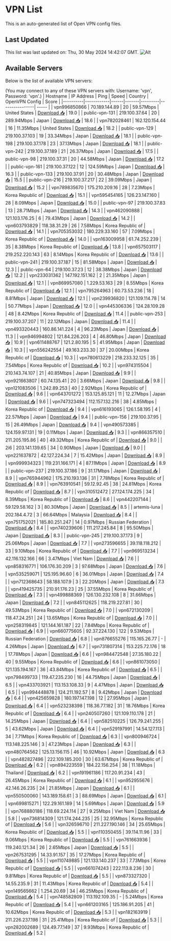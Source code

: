 # VPN List

This is an auto-generated list of Open VPN config files.

## Last Updated

This list was last updated on: Thu, 30 May 2024 14:42:07 GMT.
![Alt](https://repobeats.axiom.co/api/embed/186b98318ef1479477931607c1ad7d823f12451f.svg "Repobeats analytics image")

## Available Servers

Below is the list of available VPN servers:

(You may connect to any of these VPN servers with: Username: 'vpn', Password: 'vpn'.)
| Hostname | IP Address | Ping | Speed | Country | OpenVPN Config | Score |
|----------|------------|------|-------|---------|----------------| ----- |
| vpn996850866 | 70.189.144.89 | 20 | 59.57Mbps | United States | [Download 📥](./configs/server_0_US.ovpn) | 19.0 |
| public-vpn-131 | 219.100.37.64 | 20 | 289.94Mbps | Japan | [Download 📥](./configs/server_1_JP.ovpn) | 18.6 |
| vpn782028461 | 162.120.154.44 | 16 | 11.35Mbps | United States | [Download 📥](./configs/server_2_US.ovpn) | 18.2 |
| public-vpn-129 | 219.100.37.103 | 19 | 33.34Mbps | Japan | [Download 📥](./configs/server_3_JP.ovpn) | 18.1 |
| public-vpn-198 | 219.100.37.178 | 23 | 37.13Mbps | Japan | [Download 📥](./configs/server_4_JP.ovpn) | 18.1 |
| public-vpn-242 | 219.100.37.189 | 21 | 26.37Mbps | Japan | [Download 📥](./configs/server_5_JP.ovpn) | 17.5 |
| public-vpn-98 | 219.100.37.31 | 20 | 44.58Mbps | Japan | [Download 📥](./configs/server_6_JP.ovpn) | 17.2 |
| public-vpn-161 | 219.100.37.122 | 12 | 124.59Mbps | Japan | [Download 📥](./configs/server_7_JP.ovpn) | 16.3 |
| public-vpn-133 | 219.100.37.91 | 20 | 30.48Mbps | Japan | [Download 📥](./configs/server_8_JP.ovpn) | 15.5 |
| public-vpn-216 | 219.100.37.217 | 22 | 39.09Mbps | Japan | [Download 📥](./configs/server_9_JP.ovpn) | 15.2 |
| vpn789835670 | 175.210.209.16 | 28 | 7.23Mbps | Korea Republic of | [Download 📥](./configs/server_10_KR.ovpn) | 15.1 |
| vpn595454165 | 126.23.147.160 | 28 | 8.09Mbps | Japan | [Download 📥](./configs/server_11_JP.ovpn) | 15.0 |
| public-vpn-97 | 219.100.37.83 | 13 | 28.71Mbps | Japan | [Download 📥](./configs/server_12_JP.ovpn) | 14.3 |
| vpn462090888 | 121.103.176.25 | 6 | 79.43Mbps | Japan | [Download 📥](./configs/server_13_JP.ovpn) | 14.2 |
| vpn603793829 | 118.38.31.29 | 26 | 7.58Mbps | Korea Republic of | [Download 📥](./configs/server_14_KR.ovpn) | 14.1 |
| vpn705353032 | 180.229.33.160 | 57 | 7.09Mbps | Korea Republic of | [Download 📥](./configs/server_15_KR.ovpn) | 14.0 |
| vpn163009958 | 61.74.252.239 | 35 | 8.38Mbps | Korea Republic of | [Download 📥](./configs/server_16_KR.ovpn) | 13.8 |
| vpn657503117 | 219.252.220.143 | 63 | 8.14Mbps | Korea Republic of | [Download 📥](./configs/server_17_KR.ovpn) | 13.6 |
| public-vpn-241 | 219.100.37.187 | 15 | 81.58Mbps | Japan | [Download 📥](./configs/server_18_JP.ovpn) | 12.3 |
| public-vpn-64 | 219.100.37.23 | 12 | 38.38Mbps | Japan | [Download 📥](./configs/server_19_JP.ovpn) | 12.2 |
| vpn233031362 | 147.192.151.162 | 2 | 21.35Mbps | Japan | [Download 📥](./configs/server_20_JP.ovpn) | 12.1 |
| vpn869957080 | 1.229.53.163 | 29 | 8.55Mbps | Korea Republic of | [Download 📥](./configs/server_21_KR.ovpn) | 12.1 |
| vpn795264963 | 60.73.53.236 | 18 | 8.81Mbps | Japan | [Download 📥](./configs/server_22_JP.ovpn) | 12.1 |
| vpn239936820 | 121.109.114.78 | 14 | 50.77Mbps | Japan | [Download 📥](./configs/server_23_JP.ovpn) | 12.0 |
| vpn445306336 | 124.28.109.28 | 48 | 8.42Mbps | Korea Republic of | [Download 📥](./configs/server_24_KR.ovpn) | 11.4 |
| public-vpn-253 | 219.100.37.207 | 11 | 22.12Mbps | Japan | [Download 📥](./configs/server_25_JP.ovpn) | 11.4 |
| vpn493320443 | 160.86.141.224 | 4 | 96.23Mbps | Japan | [Download 📥](./configs/server_26_JP.ovpn) | 11.3 |
| vpn946994802 | 121.84.226.203 | 4 | 46.80Mbps | Japan | [Download 📥](./configs/server_27_JP.ovpn) | 10.9 |
| vpn611488767 | 121.2.80.195 | 5 | 41.95Mbps | Japan | [Download 📥](./configs/server_28_JP.ovpn) | 10.3 |
| vpn556242554 | 49.163.233.30 | 37 | 20.00Mbps | Korea Republic of | [Download 📥](./configs/server_29_KR.ovpn) | 10.3 |
| vpn780613229 | 218.233.32.125 | 35 | 7.54Mbps | Korea Republic of | [Download 📥](./configs/server_30_KR.ovpn) | 10.2 |
| vpn974315504 | 210.143.74.107 | 21 | 40.85Mbps | Japan | [Download 📥](./configs/server_31_JP.ovpn) | 9.9 |
| vpn921663807 | 60.74.135.41 | 20 | 3.66Mbps | Japan | [Download 📥](./configs/server_32_JP.ovpn) | 9.8 |
| vpn121083506 | 1.242.89.253 | 40 | 2.92Mbps | Korea Republic of | [Download 📥](./configs/server_33_KR.ovpn) | 9.6 |
| vpn643701272 | 153.125.85.121 | 11 | 12.27Mbps | Japan | [Download 📥](./configs/server_34_JP.ovpn) | 9.6 |
| vpn747323494 | 112.157.132.216 | 38 | 4.85Mbps | Korea Republic of | [Download 📥](./configs/server_35_KR.ovpn) | 9.4 |
| vpn616193065 | 126.1.58.195 | 4 | 22.57Mbps | Japan | [Download 📥](./configs/server_36_JP.ovpn) | 9.4 |
| public-vpn-156 | 219.100.37.95 | 15 | 26.49Mbps | Japan | [Download 📥](./configs/server_37_JP.ovpn) | 9.4 |
| vpn490573385 | 124.159.97.131 | 19 | 0.11Mbps | Japan | [Download 📥](./configs/server_38_JP.ovpn) | 9.3 |
| vpn866357510 | 211.205.195.86 | 40 | 49.32Mbps | Korea Republic of | [Download 📥](./configs/server_39_KR.ovpn) | 9.0 |
| 2i6 | 203.141.139.65 | 34 | 0.90Mbps | Japan | [Download 📥](./configs/server_40_JP.ovpn) | 9.0 |
| vpn221637872 | 42.127.224.34 | 7 | 15.42Mbps | Japan | [Download 📥](./configs/server_41_JP.ovpn) | 8.9 |
| vpn999934323 | 119.231.166.171 | 4 | 87.11Mbps | Japan | [Download 📥](./configs/server_42_JP.ovpn) | 8.9 |
| public-vpn-237 | 219.100.37.186 | 9 | 31.17Mbps | Japan | [Download 📥](./configs/server_43_JP.ovpn) | 8.9 |
| vpn765944962 | 175.210.193.136 | 31 | 7.78Mbps | Korea Republic of | [Download 📥](./configs/server_44_KR.ovpn) | 8.9 |
| vpn763910541 | 59.12.92.45 | 38 | 24.81Mbps | Korea Republic of | [Download 📥](./configs/server_45_KR.ovpn) | 8.7 |
| vpn310512472 | 27.124.174.225 | 34 | 8.39Mbps | Korea Republic of | [Download 📥](./configs/server_46_KR.ovpn) | 8.6 |
| vpn442207144 | 59.129.58.162 | 3 | 80.30Mbps | Japan | [Download 📥](./configs/server_47_JP.ovpn) | 8.5 |
| artemis-luna | 202.184.4.72 | 3 | 66.64Mbps | Malaysia | [Download 📥](./configs/server_48_MY.ovpn) | 8.4 |
| vpn751752021 | 185.80.251.247 | 14 | 0.97Mbps | Russian Federation | [Download 📥](./configs/server_49_RU.ovpn) | 8.4 |
| vpn740239606 | 111.217.245.84 | 8 | 95.50Mbps | Japan | [Download 📥](./configs/server_50_JP.ovpn) | 8.3 |
| public-vpn-245 | 219.100.37.173 | 9 | 25.06Mbps | Japan | [Download 📥](./configs/server_51_JP.ovpn) | 7.7 |
| vpn273596655 | 39.118.118.212 | 33 | 9.10Mbps | Korea Republic of | [Download 📥](./configs/server_52_KR.ovpn) | 7.7 |
| vpn969513234 | 42.116.132.166 | 66 | 3.47Mbps | Viet Nam | [Download 📥](./configs/server_53_VN.ovpn) | 7.6 |
| vpn858316771 | 106.176.30.209 | 3 | 97.68Mbps | Japan | [Download 📥](./configs/server_54_JP.ovpn) | 7.6 |
| vpn535259071 | 125.195.96.60 | 6 | 36.01Mbps | Japan | [Download 📥](./configs/server_55_JP.ovpn) | 7.4 |
| vpn712368643 | 58.188.107.9 | 3 | 22.20Mbps | Japan | [Download 📥](./configs/server_56_JP.ovpn) | 7.3 |
| vpn419425735 | 210.91.176.23 | 25 | 37.55Mbps | Korea Republic of | [Download 📥](./configs/server_57_KR.ovpn) | 7.3 |
| vpn499888369 | 126.130.232.108 | 8 | 31.66Mbps | Japan | [Download 📥](./configs/server_58_JP.ovpn) | 7.2 |
| vpn845112625 | 118.219.227.81 | 30 | 49.53Mbps | Korea Republic of | [Download 📥](./configs/server_59_KR.ovpn) | 7.0 |
| vpn672130209 | 118.47.24.251 | 24 | 13.65Mbps | Korea Republic of | [Download 📥](./configs/server_60_KR.ovpn) | 7.0 |
| vpn258319845 | 121.144.161.187 | 22 | 7.84Mbps | Korea Republic of | [Download 📥](./configs/server_61_KR.ovpn) | 6.9 |
| vpn660775605 | 92.37.224.130 | 122 | 9.53Mbps | Russian Federation | [Download 📥](./configs/server_62_RU.ovpn) | 6.8 |
| vpn876655276 | 115.165.26.77 | - | 4.26Mbps | Japan | [Download 📥](./configs/server_63_JP.ovpn) | 6.7 |
| vpn731807314 | 153.225.72.176 | 18 | 17.78Mbps | Japan | [Download 📥](./configs/server_64_JP.ovpn) | 6.6 |
| vpn984472548 | 27.35.180.22 | 40 | 9.55Mbps | Korea Republic of | [Download 📥](./configs/server_65_KR.ovpn) | 6.6 |
| vpn861073050 | 121.135.194.167 | 36 | 43.84Mbps | Korea Republic of | [Download 📥](./configs/server_66_KR.ovpn) | 6.5 |
| vpn798499733 | 119.47.235.230 | 16 | 44.75Mbps | Japan | [Download 📥](./configs/server_67_JP.ovpn) | 6.5 |
| vpn433703921 | 113.153.108.33 | 9 | 4.47Mbps | Japan | [Download 📥](./configs/server_68_JP.ovpn) | 6.5 |
| vpn994448878 | 124.211.192.57 | 8 | 9.42Mbps | Japan | [Download 📥](./configs/server_69_JP.ovpn) | 6.4 |
| vpn425659828 | 180.197.147.198 | 12 | 27.95Mbps | Japan | [Download 📥](./configs/server_70_JP.ovpn) | 6.4 |
| vpn523238398 | 118.36.77.182 | 31 | 18.76Mbps | Korea Republic of | [Download 📥](./configs/server_71_KR.ovpn) | 6.4 |
| vpn240507260 | 121.109.110.178 | 21 | 14.25Mbps | Japan | [Download 📥](./configs/server_72_JP.ovpn) | 6.4 |
| vpn582510225 | 126.79.241.255 | 5 | 43.62Mbps | Japan | [Download 📥](./configs/server_73_JP.ovpn) | 6.4 |
| vpn529197991 | 14.54.127.113 | 34 | 7.71Mbps | Korea Republic of | [Download 📥](./configs/server_74_KR.ovpn) | 6.3 |
| vpn800946724 | 113.148.225.146 | 3 | 47.23Mbps | Japan | [Download 📥](./configs/server_75_JP.ovpn) | 6.3 |
| vpn480764562 | 125.13.156.115 | 46 | 10.92Mbps | Japan | [Download 📥](./configs/server_76_JP.ovpn) | 6.3 |
| vpn482827496 | 222.109.185.200 | 30 | 63.67Mbps | Korea Republic of | [Download 📥](./configs/server_77_KR.ovpn) | 6.2 |
| vpn894223559 | 184.22.156.254 | 38 | 11.18Mbps | Thailand | [Download 📥](./configs/server_78_TH.ovpn) | 6.2 |
| vpn191961186 | 117.20.91.234 | 43 | 26.45Mbps | Korea Republic of | [Download 📥](./configs/server_79_KR.ovpn) | 6.1 |
| vpn952955676 | 42.146.26.235 | 24 | 21.85Mbps | Japan | [Download 📥](./configs/server_80_JP.ovpn) | 6.1 |
| vpn550500060 | 143.189.158.61 | 3 | 88.69Mbps | Japan | [Download 📥](./configs/server_81_JP.ovpn) | 6.1 |
| vpn699815271 | 122.29.161.189 | 14 | 5.69Mbps | Japan | [Download 📥](./configs/server_82_JP.ovpn) | 5.9 |
| vpn768880186 | 118.69.224.114 | 27 | 9.25Mbps | Viet Nam | [Download 📥](./configs/server_83_VN.ovpn) | 5.8 |
| vpn736814309 | 121.174.244.235 | 25 | 32.95Mbps | Korea Republic of | [Download 📥](./configs/server_84_KR.ovpn) | 5.6 |
| vpn326596710 | 211.227.190.146 | 34 | 25.65Mbps | Korea Republic of | [Download 📥](./configs/server_85_KR.ovpn) | 5.5 |
| vpn110350455 | 39.114.11.96 | 33 | 9.06Mbps | Korea Republic of | [Download 📥](./configs/server_86_KR.ovpn) | 5.5 |
| vpn761663936 | 119.240.121.34 | 26 | 2.65Mbps | Japan | [Download 📥](./configs/server_87_JP.ovpn) | 5.5 |
| vpn267531295 | 14.33.91.157 | 35 | 17.27Mbps | Korea Republic of | [Download 📥](./configs/server_88_KR.ovpn) | 5.5 |
| vpn110749885 | 121.133.140.237 | 33 | 7.73Mbps | Korea Republic of | [Download 📥](./configs/server_89_KR.ovpn) | 5.5 |
| vpn661074243 | 222.113.8.236 | 30 | 9.81Mbps | Korea Republic of | [Download 📥](./configs/server_90_KR.ovpn) | 5.5 |
| vpn873327320 | 14.55.235.9 | 31 | 11.43Mbps | Korea Republic of | [Download 📥](./configs/server_91_KR.ovpn) | 5.4 |
| vpn149565662 | 1.254.20.69 | 34 | 46.25Mbps | Korea Republic of | [Download 📥](./configs/server_92_KR.ovpn) | 5.4 |
| vpn748582809 | 113.192.109.35 | - | 5.24Mbps | Korea Republic of | [Download 📥](./configs/server_93_KR.ovpn) | 5.4 |
| vpn661203165 | 125.186.91.205 | 41 | 10.62Mbps | Korea Republic of | [Download 📥](./configs/server_94_KR.ovpn) | 5.3 |
| vpn182163919 | 211.226.237.198 | 31 | 25.41Mbps | Korea Republic of | [Download 📥](./configs/server_95_KR.ovpn) | 5.3 |
| vpn282002689 | 124.49.77.149 | 37 | 9.93Mbps | Korea Republic of | [Download 📥](./configs/server_96_KR.ovpn) | 5.2 |
